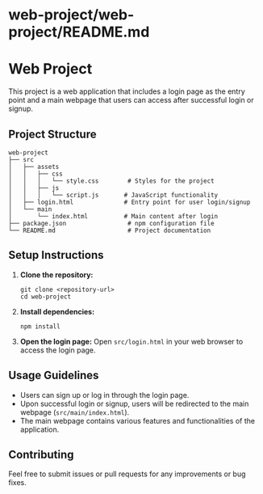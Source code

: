 # web-project/web-project/README.md

# Web Project

This project is a web application that includes a login page as the entry point and a main webpage that users can access after successful login or signup.

## Project Structure

```
web-project
├── src
│   ├── assets
│   │   ├── css
│   │   │   └── style.css        # Styles for the project
│   │   ├── js
│   │   │   └── script.js       # JavaScript functionality
│   ├── login.html              # Entry point for user login/signup
│   └── main
│       └── index.html          # Main content after login
├── package.json                 # npm configuration file
└── README.md                    # Project documentation
```

## Setup Instructions

1. **Clone the repository:**
   ```
   git clone <repository-url>
   cd web-project
   ```

2. **Install dependencies:**
   ```
   npm install
   ```

3. **Open the login page:**
   Open `src/login.html` in your web browser to access the login page.

## Usage Guidelines

- Users can sign up or log in through the login page.
- Upon successful login or signup, users will be redirected to the main webpage (`src/main/index.html`).
- The main webpage contains various features and functionalities of the application.

## Contributing

Feel free to submit issues or pull requests for any improvements or bug fixes.